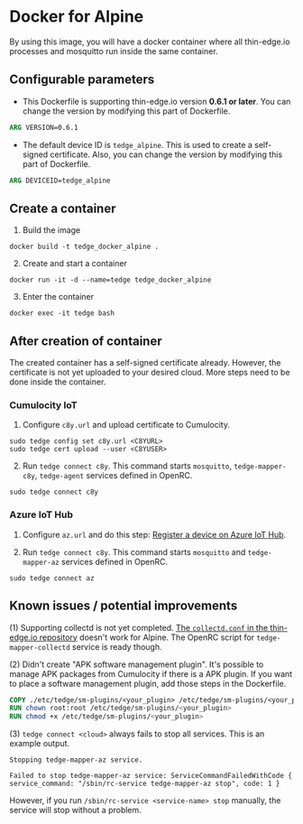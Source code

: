 # Docker for Alpine

By using this image,
you will have a docker container where all thin-edge.io processes and mosquitto run inside the same container.

## Configurable parameters

- This Dockerfile is supporting thin-edge.io version **0.6.1 or later**.
  You can change the version by modifying this part of Dockerfile.

```Dockerfile
ARG VERSION=0.6.1
```

- The default device ID is `tedge_alpine`. This is used to create a self-signed certificate.
  Also, you can change the version by modifying this part of Dockerfile.

```Dockerfile
ARG DEVICEID=tedge_alpine
```

## Create a container

1. Build the image

```shell
docker build -t tedge_docker_alpine .
```

2. Create and start a container

```shell
docker run -it -d --name=tedge tedge_docker_alpine
```

3. Enter the container

```shell
docker exec -it tedge bash
```

## After creation of container

The created container has a self-signed certificate already.
However, the certificate is not yet uploaded to your desired cloud.
More steps need to be done inside the container.


### Cumulocity IoT

1. Configure `c8y.url` and upload certificate to Cumulocity.

```shell
sudo tedge config set c8y.url <C8YURL>
sudo tedge cert upload --user <C8YUSER>
```

2. Run `tedge connect c8y`. This command starts `mosquitto`, `tedge-mapper-c8y`, `tedge-agent` services defined in OpenRC.

```shell
sudo tedge connect c8y
```

### Azure IoT Hub

1. Configure `az.url` and do this step: [Register a device on Azure IoT Hub](https://thin-edge.github.io/thin-edge.io/html/tutorials/connect-azure.html#register-the-device-on-azure-iot-hub).

2. Run `tedge connect c8y`. This command starts `mosquitto` and `tedge-mapper-az` services defined in OpenRC.

```shell
sudo tedge connect az
```

## Known issues / potential improvements

(1) Supporting collectd is not yet completed.
[The `collectd.conf` in the thin-edge.io repository](https://github.com/thin-edge/thin-edge.io/blob/main/configuration/contrib/collectd/collectd.conf) doesn't work for Alpine.
The OpenRC script for `tedge-mapper-collectd` service is ready though. 

(2) Didn't create "APK software management plugin".
It's possible to manage APK packages from Cumulocity if there is a APK plugin.
If you want to place a software management plugin, add those steps in the Dockerfile.

```Dockerfile
COPY ./etc/tedge/sm-plugins/<your_plugin> /etc/tedge/sm-plugins/<your_plugin>
RUN chown root:root /etc/tedge/sm-plugins/<your_plugin>
RUN chmod +x /etc/tedge/sm-plugins/<your_plugin>
```

(3) `tedge connect <cloud>` always fails to stop all services. This is an example output.

```shell
Stopping tedge-mapper-az service.

Failed to stop tedge-mapper-az service: ServiceCommandFailedWithCode { service_command: "/sbin/rc-service tedge-mapper-az stop", code: 1 }
```

However, if you run `/sbin/rc-service <service-name> stop` manually, the service will stop without a problem.
